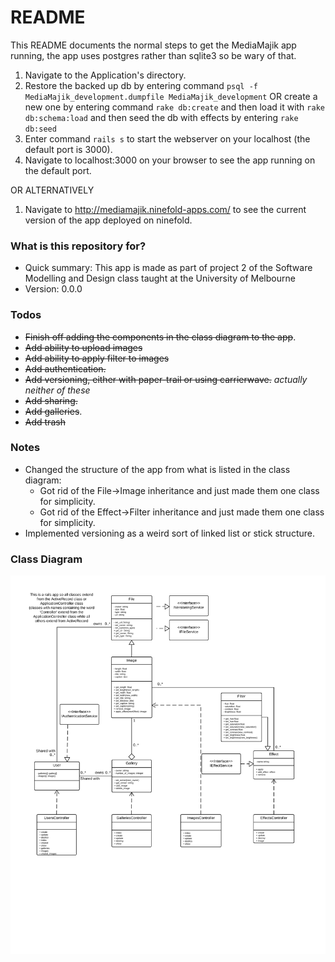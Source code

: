 # README #

This README documents the normal steps to get the MediaMajik app running, the app uses postgres rather than sqlite3 so be wary of that.

1. Navigate to the Application's directory.
2. Restore the backed up db by entering command ```psql -f MediaMajik_development.dumpfile MediaMajik_development``` OR create a new one by entering command ```rake db:create``` and then load it with ```rake db:schema:load``` and then seed the db with effects by entering ```rake db:seed```
3. Enter command ```rails s``` to start the webserver on your localhost (the default port is 3000).
4. Navigate to localhost:3000 on your browser to see the app running on the default port.

OR ALTERNATIVELY

1. Navigate to http://mediamajik.ninefold-apps.com/ to see the current version of the app deployed on ninefold.

### What is this repository for? ###

* Quick summary: This app is made as part of project 2 of the Software Modelling and Design class taught at the University of Melbourne
* Version: 0.0.0

### Todos ###

* ~~Finish off adding the components in the class diagram to the app~~.
* ~~Add ability to upload images~~
* ~~Add ability to apply filter to images~~
* ~~Add authentication.~~
* ~~Add versioning, either with paper-trail or using carrierwave.~~ *actually neither of these*
* ~~Add sharing.~~
* ~~Add galleries~~.
* ~~Add trash~~

### Notes ###
* Changed the structure of the app from what is listed in the class diagram:
	+ Got rid of the File->Image inheritance and just made them one class for simplicity.
	+ Got rid of the Effect->Filter inheritance and just made them one class for simplicity.
* Implemented versioning as a weird sort of linked list or stick structure.
### Class Diagram ###

![Class Diagram](Class-Diagram.png)
